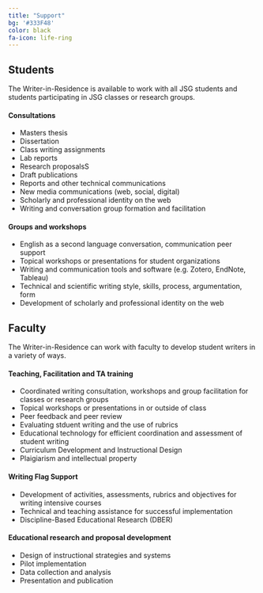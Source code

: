 ```yaml
---
title: "Support"
bg: '#333F48'
color: black
fa-icon: life-ring
---
```

## Students

The Writer-in-Residence is available to work with all JSG students and students participating in JSG classes or research groups.

#### Consultations

* Masters thesis
* Dissertation
* Class writing assignments
* Lab reports
* Research proposalsS
* Draft publications
* Reports and other technical communications
* New media communications (web, social, digital)
* Scholarly and professional identity on the web
* Writing and conversation group formation and facilitation

#### Groups and workshops
* English as a second language conversation, communication peer support
* Topical workshops or presentations for student organizations
* Writing and communication tools and software (e.g. Zotero, EndNote, Tableau)
* Technical and scientific writing style, skills, process, argumentation, form
* Development of scholarly and professional identity on the web

## Faculty

The Writer-in-Residence can work with faculty to develop student writers in a variety of ways.

#### Teaching, Facilitation and TA training

* Coordinated writing consultation, workshops and group facilitation for classes or research groups
* Topical workshops or presentations in or outside of class
* Peer feedback and peer review
* Evaluating stduent writing and the use of rubrics
* Educational technology for efficient coordination and assessment of student writing
* Curriculum Development and Instructional Design
* Plaigiarism and intellectual property

#### Writing Flag Support
* Development of activities, assessments, rubrics and objectives for writing intensive courses
* Technical and teaching assistance for successful implementation
* Discipline-Based Educational Research (DBER)

#### Educational research and proposal development
* Design of instructional strategies and systems
* Pilot implementation
* Data collection and analysis
* Presentation and publication

